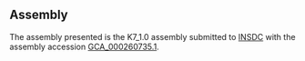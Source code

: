 

Assembly
--------

The assembly presented is the K7\_1.0 assembly submitted to
[INSDC](http://www.insdc.org) with the assembly accession
[GCA\_000260735.1](http://www.ebi.ac.uk/ena/data/view/GCA_000260735.1).
